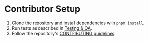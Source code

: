 # Contributor Setup
1. Clone the repository and install dependencies with `pnpm install`.
2. Run tests as described in [Testing & QA](./testing.md).
3. Follow the repository's [CONTRIBUTING guidelines](https://github.com/OWNER/REPO/blob/main/CONTRIBUTING.md).
